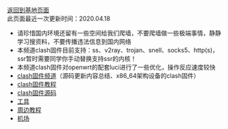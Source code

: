 [返回到基地页面](https://quickvideosharing.github.io/note/)              
此页面最近一次更新时间：2020.04.18       
                
* 请珍惜国内环境还留有一些空间给我们爬墙，不要爬墙做一些极端事情，静静学习搜资料，不要传播违法信息到国内网络             
* 本频道clash固件目前支持：ss、v2ray、trojan、snell、socks5、http(s)，ssr暂时需要同学你手动替换支持ssr的内核！              
* 本频道clash固件对openwrt的配套luci进行了一些优化，操作反应速度较快                       
* [clash固件频道](https://t.me/clashOpenwrt)（源码更新内容总结、x86_64架构设备的clash固件）                                
* [clash固件教程](./tips.md)               
* [clash固件源码](./code.md)                 
* [工具](https://clashopenwrt.github.io/tool/)               
* [周边教程](./others.md)                   
* [机场](./air.md)               

    
        
        

